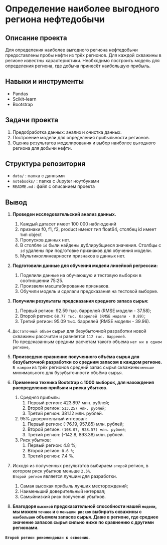 # Определение наиболее выгодного региона нефтедобычи

## Описание проекта
Для определения наиболее выгодного региона нефтедобычи предоставлены пробы нефти из трёх регионов. Для каждой скважины в регионе известны характеристики. Необходимо построить модель для определения региона, где добыча принесёт наибольшую прибыль.

## Навыки и инструменты
- Pandas
- Scikit-learn
- Bootstrap

## Задачи проекта
1. Предобработка данных: анализ и очистка данных.
2. Построение модели для определения прибыльности регионов.
3. Оценка результатов моделирования и выбор наиболее выгодного региона для добычи нефти.

## Структура репозитория
- `data/` : папка с данными
- `notebooks/` : папка с Jupyter ноутбуками
- `README.md` : файл с описанием проекта

## Вывод
1. <b>Проведен исследовательский анализ данных.</b>
    1. Каждый датасет имеет 100 000 наблюдений
    2. признаки f0, f1, f2, product имеют тип float64, столбец id имеет тип object  
    3. Пропусков данных нет.
    4. В столбле `id` были найдены дублирубщиеся значения. Столбцы с `id` удалены при подготовке признаков для обучения модели.
    5. Мультиколлинеарности признаков в данных нет.
2. <b>Подготовили данные для обучения модели линейной регрессии:</b>
    1. Поделили данные на обучающую и тестовую выборки в соотношении 75:25.
    2. Произвели масштабирование признаков.
    2. Обучили модель и сделали предсказания на тестовой выборке.

3. <b>Получили результаты предсказания среднего запаса сырья:</b>
    1. Первый регион: 92.59 тыс. баррелей (RMSE модели - 37.58);
    2. Второй регион: `68.77 тыс. баррелей (RMSE модели - 0.89)`;
    3. Третий регион: 95.09 тыс. баррелей (RMSE модели - 39.96).

4. `Достаточный объем` сырья для безубыточной разработки новой скважины рассчитан и равняется `112 тыс. баррелей`. <br>По предсказанным средним расчетам такого объема `нет ни в одном регионе`,

5. <b>Произведено cравнение полученного объёма сырья для безубыточной разработки со средним запасом в каждом регионе. </b><br> `В каждом` из трёх регионов средний запас сырья скважины `меньше` минимального для бузубыточности объёма сырья.

6. <b>Применена техника Bootstrap с 1000 выборок, для нахождения распределения прибыли и риска убытков.</b>
    1. Средняя прибыль:
        1. Первый регион: 423.897 млн. рублей;
        2. Второй регион: `513.257 млн. рублей`;
        3. Третий регион: 381.12 млн. рублей.
    2. 95% доверительный интервал:
        1. Первый регион: (-76.19, 957.85) млн. рублей;
        2. Второй регион: `(108.07, 928.57) млн. рублей`;
        3. Третий регион: (-142.8, 893.38) млн. рублей.
    3. Риск убытков:
        1. Первый регион: 4.8 %;
        2. Второй регион: `0.6 %`;
        3. Третий регион: 7.4 %.
    
7. Исходя из полученных результатов выбираем `второй` регион, в котором риск убытков меньше `2.5%`.<br>  `Второй регион` является лучшим для разработки. 
    1. Самая высокая прибыль лучших месторождений;
    2. Наименьший доверительный интервал;
    3. Самыйнизкий риск получения убытков.

8. <b>Благодоря `высокой` предсказательной способности нашей `модели`, мы можем `точнее` и с `меньшим риском` выбирать скважины c `наибольшим` объемом запасов сырья. Даже в регионе, где среднее значение запасов сырья сильно ниже по сравнению с другими регионами.  </b>

<b>`Второй регион рекомендован к освоению`.</b>
